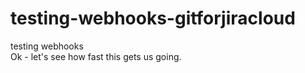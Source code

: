 # testing-webhooks-gitforjiracloud
testing webhooks    
Ok - let's see how fast this gets us going.
